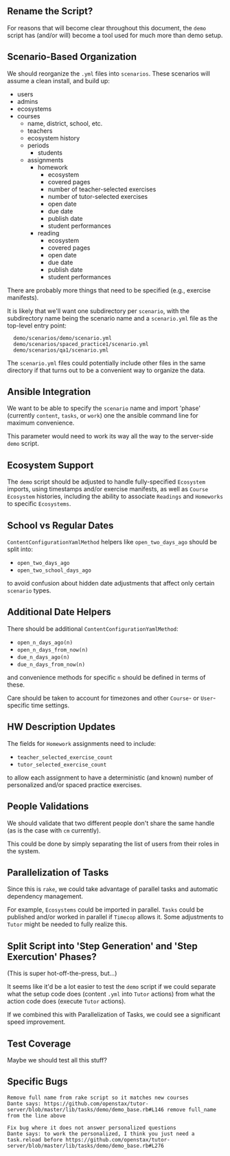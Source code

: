 ## Rename the Script?

For reasons that will become clear throughout this document,
the `demo` script has (and/or will) become a tool used for much more than demo setup.

## Scenario-Based Organization

We should reorganize the `.yml` files into `scenarios`.
These scenarios will assume a clean install, and build up:

* users
* admins
* ecosystems
* courses
  * name, district, school, etc.
  * teachers
  * ecosystem history
  * periods
    * students
  * assignments
    * homework
      * ecosystem
      * covered pages
      * number of teacher-selected exercises
      * number of tutor-selected exercises
      * open date
      * due date
      * publish date
      * student performances
    * reading
      * ecosystem
      * covered pages
      * open date
      * due date
      * publish date
      * student performances

There are probably more things that need to be specified (e.g., exercise manifests).

It is likely that we'll want one subdirectory per `scenario`,
with the subdirectory name being the scenario name and a `scenario.yml` file as the top-level entry point:

```
  demo/scenarios/demo/scenario.yml
  demo/scenarios/spaced_practice1/scenario.yml
  demo/scenarios/qa1/scenario.yml
```

The `scenario.yml` files could potentially include other files
in the same directory
if that turns out to be a convenient way to organize the data.

## Ansible Integration

We want to be able to specify the `scenario` name
and import 'phase' (currently `content`, `tasks`, or `work`)
one the ansible command line
for maximum convenience.

This parameter would need to work its way all the way to the server-side `demo` script.

## Ecosystem Support

The `demo` script should be adjusted to handle fully-specified `Ecosystem` imports,
using timestamps and/or exercise manifests,
as well as `Course` `Ecosystem` histories,
including the ability to associate `Readings` and `Homeworks` to specific `Ecosystems`.

## School vs Regular Dates

`ContentConfigurationYamlMethod` helpers like `open_two_days_ago` should be split into:

* `open_two_days_ago`
* `open_two_school_days_ago`

to avoid confusion about hidden date adjustments that affect only certain `scenario` types.

## Additional Date Helpers

There should be additional `ContentConfigurationYamlMethod`:

* `open_n_days_ago(n)`
* `open_n_days_from_now(n)`
* `due_n_days_ago(n)`
* `due_n_days_from_now(n)`

and convenience methods for specific `n` should be defined in terms of these.

Care should be taken to account for timezones and other `Course`- or `User`- specific time settings.

## HW Description Updates

The fields for `Homework` assignments need to include:

* `teacher_selected_exercise_count`
* `tutor_selected_exercise_count`

to allow each assignment to have a deterministic (and known) number of personalized and/or spaced practice exercises.

## People Validations

We should validate that two different people don't share the same handle (as is the case with `cm` currently).

This could be done by simply separating the list of users from their roles in the system.

## Parallelization of Tasks

Since this is `rake`, we could take advantage of parallel tasks and automatic dependency management.

For example, `Ecosystems` could be imported in parallel.  `Tasks` could be published and/or worked in parallel if `Timecop` allows it.  Some adjustments to `Tutor` might be needed to fully realize this.

## Split Script into 'Step Generation' and 'Step Exercution' Phases?

(This is super hot-off-the-press, but...)

It seems like it'd be a lot easier to test the `demo` script
if we could separate what the setup code does
(content `.yml` into `Tutor` actions)
from what the action code does
(execute `Tutor` actions).

If we combined this with Parallelization of Tasks, we could see a significant speed improvement.

## Test Coverage

Maybe we should test all this stuff?

## Specific Bugs

```
Remove full name from rake script so it matches new courses 
Dante says: https://github.com/openstax/tutor-server/blob/master/lib/tasks/demo/demo_base.rb#L146 remove full_name from the line above
```

```
Fix bug where it does not answer personalized questions 
Dante says: to work the personalized, I think you just need a task.reload before https://github.com/openstax/tutor-server/blob/master/lib/tasks/demo/demo_base.rb#L276
```
